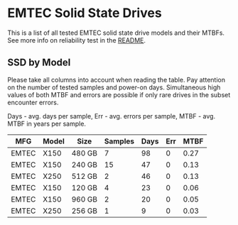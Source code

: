 EMTEC Solid State Drives
========================

This is a list of all tested EMTEC solid state drive models and their MTBFs. See
more info on reliability test in the [README](https://github.com/linuxhw/SMART).

SSD by Model
------------

Please take all columns into account when reading the table. Pay attention on the
number of tested samples and power-on days. Simultaneous high values of both MTBF
and errors are possible if only rare drives in the subset encounter errors.

Days - avg. days per sample,
Err  - avg. errors per sample,
MTBF - avg. MTBF in years per sample.

| MFG       | Model              | Size   | Samples | Days  | Err   | MTBF |
|-----------|--------------------|--------|---------|-------|-------|------|
| EMTEC     | X150               | 480 GB | 7       | 98    | 0     | 0.27   |
| EMTEC     | X150               | 240 GB | 15      | 47    | 0     | 0.13   |
| EMTEC     | X250               | 512 GB | 2       | 46    | 0     | 0.13   |
| EMTEC     | X150               | 120 GB | 4       | 23    | 0     | 0.06   |
| EMTEC     | X150               | 960 GB | 2       | 20    | 0     | 0.05   |
| EMTEC     | X250               | 256 GB | 1       | 9     | 0     | 0.03   |
